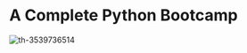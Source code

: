 # A Complete Python Bootcamp

![th-3539736514 ](https://github.com/ErhNay/100-days-of-code/assets/109716271/ac6bde99-5a02-4812-9b4e-0ae0918f71f6)
